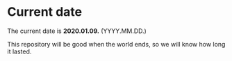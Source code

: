# Current date

The current date is **2020.01.09.** (YYYY.MM.DD.)

This repository will be good when the world ends, so we will know how long it lasted.
